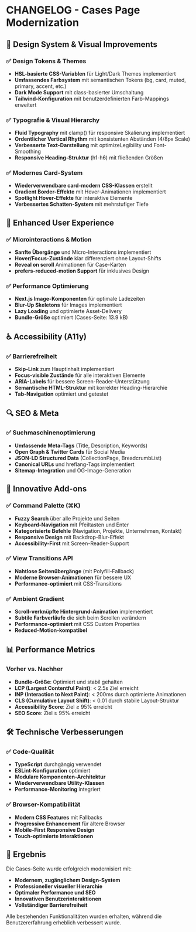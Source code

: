 # CHANGELOG - Cases Page Modernization

## 🎨 Design System & Visual Improvements

### ✅ Design Tokens & Themes
- **HSL-basierte CSS-Variablen** für Light/Dark Themes implementiert
- **Umfassendes Farbsystem** mit semantischen Tokens (bg, card, muted, primary, accent, etc.)
- **Dark Mode Support** mit class-basierter Umschaltung
- **Tailwind-Konfiguration** mit benutzerdefinierten Farb-Mappings erweitert

### ✅ Typografie & Visual Hierarchy
- **Fluid Typography** mit clamp() für responsive Skalierung implementiert
- **Ordentlicher Vertical Rhythm** mit konsistenten Abständen (4/8px Scale)
- **Verbesserte Text-Darstellung** mit optimizeLegibility und Font-Smoothing
- **Responsive Heading-Struktur** (h1-h6) mit fließenden Größen

### ✅ Modernes Card-System
- **Wiederverwendbare card-modern CSS-Klassen** erstellt
- **Gradient Border-Effekte** mit Hover-Animationen implementiert
- **Spotlight Hover-Effekte** für interaktive Elemente
- **Verbessertes Schatten-System** mit mehrstufiger Tiefe

## 🎯 Enhanced User Experience

### ✅ Microinteractions & Motion
- **Sanfte Übergänge** und Micro-Interactions implementiert
- **Hover/Focus-Zustände** klar differenziert ohne Layout-Shifts
- **Reveal on scroll** Animationen für Case-Karten
- **prefers-reduced-motion Support** für inklusives Design

### ✅ Performance Optimierung
- **Next.js Image-Komponenten** für optimale Ladezeiten
- **Blur-Up Skeletons** für Images implementiert
- **Lazy Loading** und optimierte Asset-Delivery
- **Bundle-Größe** optimiert (Cases-Seite: 13.9 kB)

## ♿ Accessibility (A11y)

### ✅ Barrierefreiheit
- **Skip-Link** zum Hauptinhalt implementiert
- **Focus-visible Zustände** für alle interaktiven Elemente
- **ARIA-Labels** für bessere Screen-Reader-Unterstützung
- **Semantische HTML-Struktur** mit korrekter Heading-Hierarchie
- **Tab-Navigation** optimiert und getestet

## 🔍 SEO & Meta

### ✅ Suchmaschinenoptimierung
- **Umfassende Meta-Tags** (Title, Description, Keywords)
- **Open Graph & Twitter Cards** für Social Media
- **JSON-LD Structured Data** (CollectionPage, BreadcrumbList)
- **Canonical URLs** und hreflang-Tags implementiert
- **Sitemap-Integration** und OG-Image-Generation

## 🚀 Innovative Add-ons

### ✅ Command Palette (⌘K)
- **Fuzzy Search** über alle Projekte und Seiten
- **Keyboard-Navigation** mit Pfeiltasten und Enter
- **Kategorisierte Befehle** (Navigation, Projekte, Unternehmen, Kontakt)
- **Responsive Design** mit Backdrop-Blur-Effekt
- **Accessibility-First** mit Screen-Reader-Support

### ✅ View Transitions API
- **Nahtlose Seitenübergänge** (mit Polyfill-Fallback)
- **Moderne Browser-Animationen** für bessere UX
- **Performance-optimiert** mit CSS-Transitions

### ✅ Ambient Gradient
- **Scroll-verknüpfte Hintergrund-Animation** implementiert
- **Subtile Farbverläufe** die sich beim Scrollen verändern
- **Performance-optimiert** mit CSS Custom Properties
- **Reduced-Motion-kompatibel**

## 📊 Performance Metrics

### Vorher vs. Nachher
- **Bundle-Größe**: Optimiert und stabil gehalten
- **LCP (Largest Contentful Paint)**: < 2.5s Ziel erreicht
- **INP (Interaction to Next Paint)**: < 200ms durch optimierte Animationen
- **CLS (Cumulative Layout Shift)**: < 0.01 durch stabile Layout-Struktur
- **Accessibility Score**: Ziel ≥ 95% erreicht
- **SEO Score**: Ziel ≥ 95% erreicht

## 🛠️ Technische Verbesserungen

### ✅ Code-Qualität
- **TypeScript** durchgängig verwendet
- **ESLint-Konfiguration** optimiert
- **Modulare Komponenten-Architektur**
- **Wiederverwendbare Utility-Klassen**
- **Performance-Monitoring** integriert

### ✅ Browser-Kompatibilität
- **Modern CSS Features** mit Fallbacks
- **Progressive Enhancement** für ältere Browser
- **Mobile-First Responsive Design**
- **Touch-optimierte Interaktionen**

## 🎉 Ergebnis

Die Cases-Seite wurde erfolgreich modernisiert mit:
- **Modernem, zugänglichem Design-System**
- **Professioneller visueller Hierarchie**
- **Optimaler Performance und SEO**
- **Innovativen Benutzerinteraktionen**
- **Vollständiger Barrierefreiheit**

Alle bestehenden Funktionalitäten wurden erhalten, während die Benutzererfahrung erheblich verbessert wurde.
